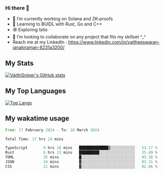 ### Hi there 👋

- 🔭 I’m currently working on Solana and ZK-proofs
- 📖 Learning to BUIDL with Rust, Go and C++
- 🕸️ Exploring Istio
- 👯 I’m looking to collaborate on any project that fits my skillset ^_^
- Reach me at my LinkedIn : https://www.linkedin.com/in/vaitheeswaran-janakiraman-8231a3200/

## My Stats
[![VaithiSniper's GitHub stats](https://github-readme-stats.vercel.app/api?username=VaithiSniper&hide=stars&theme=radical)](https://github.com/anuraghazra/github-readme-stats)

## My Top Languages

[![Top Langs](https://github-readme-stats.vercel.app/api/top-langs/?username=VaithiSniper&layout=compact)](https://github.com/anuraghazra/github-readme-stats)

## My wakatime usage

<!--START_SECTION:waka-->

```rust
From: 17 February 2024 - To: 18 March 2024

Total Time: 17 hrs 24 mins

TypeScript       9 hrs 18 mins   █████████████▒░░░░░░░░░░░   53.17 %
Rust             6 hrs 13 mins   █████████░░░░░░░░░░░░░░░░   35.49 %
TOML             35 mins         █░░░░░░░░░░░░░░░░░░░░░░░░   03.38 %
JSON             34 mins         ▓░░░░░░░░░░░░░░░░░░░░░░░░   03.31 %
CSS              21 mins         ▓░░░░░░░░░░░░░░░░░░░░░░░░   02.06 %
```

<!--END_SECTION:waka-->
